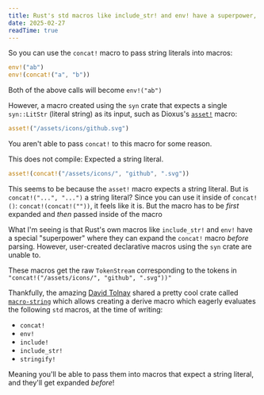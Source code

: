 ```yaml
---
title: Rust's std macros like include_str! and env! have a superpower, and how can we achieve it?
date: 2025-02-27
readTime: true
---
```


So you can use the `concat!` macro to pass string literals into macros:

```rs
env!("ab")
env!(concat!("a", "b"))
```

Both of the above calls will become `env!("ab")`

However, a macro created using the `syn` crate that expects a single `syn::LitStr` (literal string) as its input, such as Dioxus's [`asset!`](https://docs.rs/dioxus/0.6.3/dioxus/prelude/macro.asset.html) macro:

```rs
asset!("/assets/icons/github.svg")
```

You aren't able to pass `concat!` to this macro for some reason.

This does not compile: Expected a string literal.

```rs
asset!(concat!("/assets/icons/", "github", ".svg"))
```

This seems to be because the `asset!` macro expects a string literal. But is `concat!("...", "...")` a string literal? Since you can use it inside of `concat!()`: `concat!(concat!(""))`, it feels like it is. But the macro has to be _first_ expanded and _then_ passed inside of the macro

What I'm seeing is that Rust's own macros like `include_str!` and `env!` have a special "superpower" where they can expand the `concat!` macro _before_ parsing. However, user-created declarative macros using the `syn` crate are unable to.

These macros get the raw `TokenStream` corresponding to the tokens in `"concat!("/assets/icons/", "github", ".svg"))"`

Thankfully, the amazing [David Tolnay](https://github.com/dtolnay) shared a pretty cool crate called [`macro-string`](https://crates.io/crates/macro-string) which allows creating a derive macro which eagerly evaluates the following `std` macros, at the time of writing:

- `concat!`
- `env!`
- `include!`
- `include_str!`
- `stringify!`

Meaning you'll be able to pass them into macros that expect a string literal, and they'll get expanded _before_!
